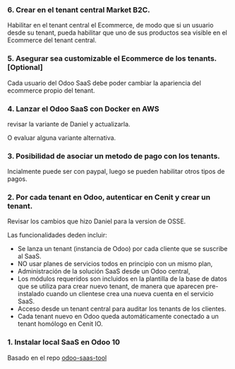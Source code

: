 
### 6. Crear en el tenant central Market B2C.

Habilitar en el tenant central el Ecommerce, de modo que si un usuario desde su tenant, pueda habilitar que uno de sus productos sea visible en el Ecommerce del tenant central. 

### 5. Asegurar sea customizable el Ecommerce de los tenants. [Optional]

Cada usuario del Odoo SaaS debe poder cambiar la apariencia del ecommerce propio del tenant.

### 4. Lanzar el Odoo SaaS con Docker en AWS

revisar la variante de Daniel y actualizarla.

O evaluar alguna variante alternativa.  

### 3. Posibilidad de asociar un metodo de pago con los tenants.

Incialmente puede ser con paypal, luego se pueden habilitar otros tipos de pagos.

### 2. Por cada tenant en Odoo, autenticar en Cenit y crear un tenant.

Revisar los cambios que hizo Daniel para la version de OSSE.

Las funcionalidades deden incluir:

* Se lanza un tenant (instancia de Odoo) por cada cliente que se suscribe al SaaS.
* NO usar planes de servicios todos en principio con un mismo plan,
* Administración de la solución SaaS desde un Odoo central,  
* Los módulos requeridos son incluidos en la plantilla de la base de datos que se utiliza para crear nuevo tenant, de manera que aparecen pre-instalado cuando un clientese crea una nueva cuenta en el servicio SaaS.
* Acceso desde un tenant central para auditar los tenants de los clientes.
* Cada tenant nuevo en Odoo queda automáticamente conectado a un tenant homólogo en Cenit IO.

### 1. Instalar local SaaS en Odoo 10

Basado en el repo [odoo-saas-tool](https://github.com/it-projects-llc/odoo-saas-tools)
 
